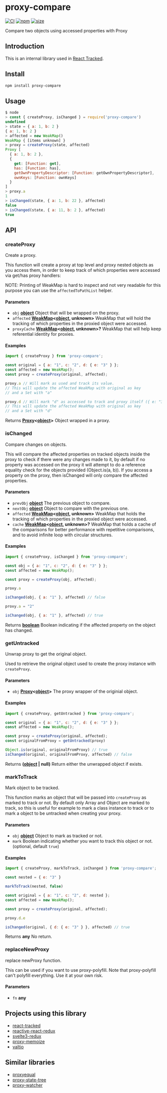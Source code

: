 # proxy-compare

[![CI](https://img.shields.io/github/workflow/status/dai-shi/proxy-compare/CI)](https://github.com/dai-shi/proxy-compare/actions?query=workflow%3ACI)
[![npm](https://img.shields.io/npm/v/proxy-compare)](https://www.npmjs.com/package/proxy-compare)
[![size](https://img.shields.io/bundlephobia/minzip/proxy-compare)](https://bundlephobia.com/result?p=proxy-compare)

Compare two objects using accessed properties with Proxy

## Introduction

This is an internal library used in [React Tracked](https://react-tracked.js.org).

## Install

```bash
npm install proxy-compare
```

## Usage

```javascript
$ node
> const { createProxy, isChanged } = require('proxy-compare')
undefined
> state = { a: 1, b: 2 }
{ a: 1, b: 2 }
> affected = new WeakMap()
WeakMap { [items unknown] }
> proxy = createProxy(state, affected)
Proxy [
  { a: 1, b: 2 },
  {
    get: [Function: get],
    has: [Function: has],
    getOwnPropertyDescriptor: [Function: getOwnPropertyDescriptor],
    ownKeys: [Function: ownKeys]
  }
]
> proxy.a
1
> isChanged(state, { a: 1, b: 22 }, affected)
false
> isChanged(state, { a: 11, b: 2 }, affected)
true
```

## API

<!-- Generated by documentation.js. Update this documentation by updating the source code. -->

### createProxy

Create a proxy.

This function will create a proxy at top level and proxy nested objects as you access them,
in order to keep track of which properties were accessed via get/has proxy handlers:

NOTE: Printing of WeakMap is hard to inspect and not very readable
for this purpose you can use the `affectedToPathList` helper.

#### Parameters

*   `obj` **[object](https://developer.mozilla.org/docs/Web/JavaScript/Reference/Global_Objects/Object)** Object that will be wrapped on the proxy.
*   `affected` **[WeakMap](https://developer.mozilla.org/docs/Web/JavaScript/Reference/Global_Objects/WeakMap)<[object](https://developer.mozilla.org/docs/Web/JavaScript/Reference/Global_Objects/Object), unknown>** WeakMap that will hold the tracking of which properties in the proxied object were accessed.
*   `proxyCache` **[WeakMap](https://developer.mozilla.org/docs/Web/JavaScript/Reference/Global_Objects/WeakMap)<[object](https://developer.mozilla.org/docs/Web/JavaScript/Reference/Global_Objects/Object), unknown>?** WeakMap that will help keep referential identity for proxies.

#### Examples

```javascript
import { createProxy } from 'proxy-compare';

const original = { a: "1", c: "2", d: { e: "3" } };
const affected = new WeakMap();
const proxy = createProxy(original, affected);

proxy.a // Will mark as used and track its value.
// This will update the affected WeakMap with original as key
// and a Set with "a"

proxy.d // Will mark "d" as accessed to track and proxy itself ({ e: "3" }).
// This will update the affected WeakMap with original as key
// and a Set with "d"
```

Returns **[Proxy](https://developer.mozilla.org/docs/Web/JavaScript/Reference/Global_Objects/Proxy)<[object](https://developer.mozilla.org/docs/Web/JavaScript/Reference/Global_Objects/Object)>** Object wrapped in a proxy.

### isChanged

Compare changes on objects.

This will compare the affected properties on tracked objects inside the proxy
to check if there were any changes made to it,
by default if no property was accessed on the proxy it will attempt to do a
reference equality check for the objects provided (Object.is(a, b)). If you access a property
on the proxy, then isChanged will only compare the affected properties.

#### Parameters

*   `prevObj` **[object](https://developer.mozilla.org/docs/Web/JavaScript/Reference/Global_Objects/Object)** The previous object to compare.
*   `nextObj` **[object](https://developer.mozilla.org/docs/Web/JavaScript/Reference/Global_Objects/Object)** Object to compare with the previous one.
*   `affected` **[WeakMap](https://developer.mozilla.org/docs/Web/JavaScript/Reference/Global_Objects/WeakMap)<[object](https://developer.mozilla.org/docs/Web/JavaScript/Reference/Global_Objects/Object), unknown>** WeakMap that holds the tracking of which properties in the proxied object were accessed.
*   `cache` **[WeakMap](https://developer.mozilla.org/docs/Web/JavaScript/Reference/Global_Objects/WeakMap)<[object](https://developer.mozilla.org/docs/Web/JavaScript/Reference/Global_Objects/Object), unknown>?** WeakMap that holds a cache of the comparisons for better performance with repetitive comparisons,
    and to avoid infinite loop with circular structures.

#### Examples

```javascript
import { createProxy, isChanged } from 'proxy-compare';

const obj = { a: "1", c: "2", d: { e: "3" } };
const affected = new WeakMap();

const proxy = createProxy(obj, affected);

proxy.a

isChanged(obj, { a: "1" }, affected) // false

proxy.a = "2"

isChanged(obj, { a: "1" }, affected) // true
```

Returns **[boolean](https://developer.mozilla.org/docs/Web/JavaScript/Reference/Global_Objects/Boolean)** Boolean indicating if the affected property on the object has changed.

### getUntracked

Unwrap proxy to get the original object.

Used to retrieve the original object used to create the proxy instance with `createProxy`.

#### Parameters

*   `obj` **[Proxy](https://developer.mozilla.org/docs/Web/JavaScript/Reference/Global_Objects/Proxy)<[object](https://developer.mozilla.org/docs/Web/JavaScript/Reference/Global_Objects/Object)>** The proxy wrapper of the originial object.

#### Examples

```javascript
import { createProxy, getUntracked } from 'proxy-compare';

const original = { a: "1", c: "2", d: { e: "3" } };
const affected = new WeakMap();

const proxy = createProxy(original, affected);
const originalFromProxy = getUntracked(proxy)

Object.is(original, originalFromProxy) // true
isChanged(original, originalFromProxy, affected) // false
```

Returns **([object](https://developer.mozilla.org/docs/Web/JavaScript/Reference/Global_Objects/Object) | null)** Return either the unwrapped object if exists.

### markToTrack

Mark object to be tracked.

This function marks an object that will be passed into `createProxy`
as marked to track or not. By default only Array and Object are marked to track,
so this is useful for example to mark a class instance to track or to mark a object
to be untracked when creating your proxy.

#### Parameters

*   `obj` **[object](https://developer.mozilla.org/docs/Web/JavaScript/Reference/Global_Objects/Object)** Object to mark as tracked or not.
*   `mark`  Boolean indicating whether you want to track this object or not. (optional, default `true`)

#### Examples

```javascript
import { createProxy, markToTrack, isChanged } from 'proxy-compare';

const nested = { e: "3" }

markToTrack(nested, false)

const original = { a: "1", c: "2", d: nested };
const affected = new WeakMap();

const proxy = createProxy(original, affected);

proxy.d.e

isChanged(original, { d: { e: "3" } }, affected) // true
```

Returns **any** No return.

### replaceNewProxy

replace newProxy function.

This can be used if you want to use proxy-polyfill.
Note that proxy-polyfill can't polyfill everything.
Use it at your own risk.

#### Parameters

*   `fn` **any**&#x20;

## Projects using this library

*   [react-tracked](https://github.com/dai-shi/react-tracked)
*   [reactive-react-redux](https://github.com/dai-shi/reactive-react-redux)
*   [svelte3-redux](https://github.com/dai-shi/svelte3-redux)
*   [proxy-memoize](https://github.com/dai-shi/proxy-memoize)
*   [valtio](https://github.com/pmndrs/valtio)

## Similar libraries

*   [proxyequal](https://www.npmjs.com/package/proxyequal)
*   [proxy-state-tree](https://www.npmjs.com/package/proxy-state-tree)
*   [proxy-watcher](https://www.npmjs.com/package/proxy-watcher)
